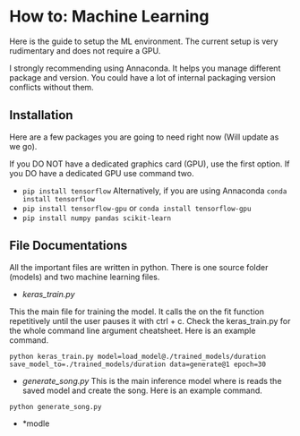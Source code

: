 # How to: Machine Learning
Here is the guide to setup the ML environment. The current setup is very rudimentary and does not require a GPU.

I strongly recommending using Annaconda. It helps you manage different package and version. You could have a lot of internal
packaging version conflicts without them.

## Installation
Here are a few packages you are going to need right now (Will update as we go).

If you DO NOT have a dedicated graphics card (GPU), use the first option. If you DO have a dedicated GPU
use command two. 
-  `pip install tensorflow` Alternatively, if you are using Annaconda  `conda install tensorflow`
-  `pip install tensorflow-gpu` or `conda install tensorflow-gpu`
-  `pip install numpy pandas scikit-learn`

## File Documentations
All the important files are written in python. There is one source folder (models) and two machine learning files.

- *keras_train.py* 

This the main file for training the model. It calls the on the fit function repetitively until the user pauses it with
ctrl + c. Check the keras_train.py for the whole command line argument cheatsheet. Here is an example command.

`python keras_train.py model=load_model@./trained_models/duration save_model_to=./trained_models/duration data=generate@1 epoch=30 `


- *generate_song.py*
This is the main inference model where is reads the saved model and create the song. Here is an example command.

`python generate_song.py`

- *modle


